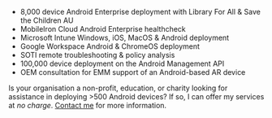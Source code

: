- 8,000 device Android Enterprise deployment with Library For All & Save the Children AU
- MobileIron Cloud Android Enterprise healthcheck
- Microsoft Intune Windows, iOS, MacOS & Android deployment
- Google Workspace Android & ChromeOS deployment
- SOTI remote troubleshooting & policy analysis
- 100,000 device deployment on the Android Management API
- OEM consultation for EMM support of an Android-based AR device

<div class="callout">

Is your organisation a non-profit, education, or charity looking for assistance in deploying >500 Android devices? If so, I can offer my services at _no charge_. [Contact me](/contact) for more information.

</div>